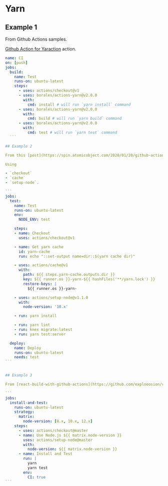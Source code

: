 # Yarn

## Example 1

From Github Actions samples.

[Github Action for Yaraction](https://github.com/marketplace/actions/github-action-for-yarn) action.

````yaml
name: CI
on: [push]
jobs:
  build:
    name: Test
    runs-on: ubuntu-latest
    steps:
      - uses: actions/checkout@v1
      - uses: borales/actions-yarn@v2.0.0
        with:
          cmd: install # will run `yarn install` command
      - uses: borales/actions-yarn@v2.0.0
        with:
          cmd: build # will run `yarn build` command
      - uses: borales/actions-yarn@v2.0.0
        with:
          cmd: test # will run `yarn test` command
  ```

## Example 2

From this [post](https://spin.atomicobject.com/2020/01/20/github-actions-react-node/) about deploying React/Node to Heroku.

Using

- `checkout`
- `cache`
- `setup-node`.

```
jobs:
  test:
    name: Test
    runs-on: ubuntu-latest
    env:
      NODE_ENV: test

    steps:
    - name: Checkout
      uses: actions/checkout@v1

    - name: Get yarn cache
      id: yarn-cache
      run: echo "::set-output name=dir::$(yarn cache dir)"

    - uses: actions/cache@v1
      with:
        path: ${{ steps.yarn-cache.outputs.dir }}
        key: ${{ runner.os }}-yarn-${{ hashFiles('**/yarn.lock') }}
        restore-keys: |
          ${{ runner.os }}-yarn-

    - uses: actions/setup-node@v1.1.0
      with:
        node-version: '10.x'

    - run: yarn install

    - run: yarn lint
    - run: knex migrate:latest
    - run: yarn test:server

  deploy:
    name: Deploy
    runs-on: ubuntu-latest
    needs: test
```


## Example 3

From [react-build-with-github-actions](https://github.com/explooosion/react-build-with-github-actions) example app.

```
jobs:
  install-and-test:
    runs-on: ubuntu-latest
    strategy:
      matrix:
        node-version: [8.x, 10.x, 12.x]
    steps:
      - uses: actions/checkout@master
      - name: Use Node.js ${{ matrix.node-version }}
        uses: actions/setup-node@master
        with:
          node-version: ${{ matrix.node-version }}
      - name: Install and Test
        run: |
          yarn
          yarn test
        env:
          CI: true
```
